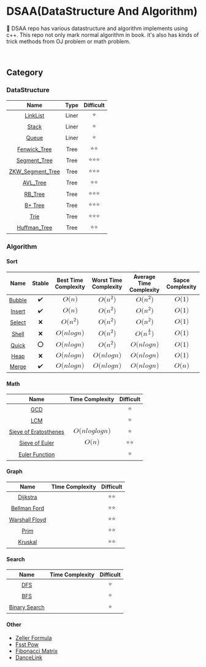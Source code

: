 # DSAA(DataStructure And Algorithm)
:wrench: DSAA repo has various datastructure and algorithm implements using c++.
This repo not only mark normal algorithm in book. it's also has kinds of trick methods from OJ problem or math problem.

<br>

## Category

### DataStructure

|Name|Type|Difficult|
|:--:|:--:|:-------:|
|[LinkList](https://github.com/Geekya215/DSAA/blob/master/DataStructure/LinkList/LinkList.cpp)|Liner|:star:|
|[Stack]()|Liner|:star:|
|[Queue]()|Liner|:star:|
|[Fenwick_Tree](https://github.com/Geekya215/DSAA/blob/master/DataStructure/Tree/fenwick_tree.cpp)|Tree|:star::star:|
|[Segment_Tree](https://github.com/Geekya215/DSAA/blob/master/DataStructure/Tree/segment_tree.cpp)|Tree|:star::star::star:|
|[ZKW_Segment_Tree](https://github.com/Geekya215/DSAA/blob/master/DataStructure/Tree/zkw_tree.cpp)|Tree|:star::star::star:|
|[AVL_Tree](https://github.com/Geekya215/DSAA/blob/master/DataStructure/Tree/AVL_Tree.cpp)|Tree|:star::star:|
|[RB_Tree](https://github.com/Geekya215/DSAA/blob/master/DataStructure/Tree/RB_Tree.cpp)|Tree|:star::star::star:|
|[B+ Tree]()|Tree|:star::star::star:|
|[Trie]()|Tree|:star::star::star:|
|[Huffman_Tree]()|Tree|:star::star:|

### Algorithm
#### Sort
|Name|Stable|Best Time Complexity|Worst Time Complexity|Average Time Complexity|Sapce Complexity|
|:--:|:----:|:------------------:|:-------------------:|:---------------------:|:--------------:|
|[Bubble](https://github.com/Geekya215/DSAA/blob/master/Algorithm/Sort/bubble_sort.cpp)|✔️ |![](./res/n.png)|![](./res/n^2.png)|![](./res/n^2.png)|![](./res/1.png)|
|[Insert](https://github.com/Geekya215/DSAA/blob/master/Algorithm/Sort/insert_sort.cpp)|✔️ |![](./res/n.png)|![](./res/n^2.png)|![](./res/n^2.png)|![](./res/1.png)|
|[Select](https://github.com/Geekya215/DSAA/blob/master/Algorithm/Sort/select_sort.cpp)|❌ |![](./res/n^2.png)|![](./res/n^2.png)|![](./res/n^2.png)|![](./res/1.png)|
|[Shell](https://github.com/Geekya215/DSAA/blob/master/Algorithm/Sort/shell_sort.cpp) |❌ |![](./res/nlogn.png)|![](./res/n^2.png)|![](./res/n^{4}{3}.png)|![](./res/1.png)|
|[Quick](https://github.com/Geekya215/DSAA/blob/master/Algorithm/Sort/quick_sort.cpp) |⭕️ |![](./res/nlogn.png)|![](./res/n^2.png)|![](./res/nlogn.png)|![](./res/1.png)|
|[Heap](https://github.com/Geekya215/DSAA/blob/master/Algorithm/Sort/heap_sort.cpp)  |❌ |![](./res/nlogn.png)|![](./res/nlogn.png)|![](./res/nlogn.png)|![](./res/1.png)|
|[Merge](https://github.com/Geekya215/DSAA/blob/master/Algorithm/Sort/merge_sort.cpp) |✔️ |![](./res/nlogn.png)|![](./res/nlogn.png)|![](./res/nlogn.png)|![](./res/n.png)|

#### Math
|Name|Time Complexity|Difficult|
|:--:|:-------------:|:-------:|
|[GCD](https://github.com/Geekya215/DSAA/blob/master/Algorithm/Math/number%20theory/GCD.cpp)||:star:|
|[LCM](https://github.com/Geekya215/DSAA/blob/master/Algorithm/Math/number%20theory/LCM.cpp)||:star:|
|[Sieve of Eratosthenes](https://github.com/Geekya215/DSAA/blob/master/Algorithm/Math/number%20theory/Sieve_of_Eratosthenes.cpp)|![](./res/nloglogn.png)|:star:|
|[Sieve of Euler](https://github.com/Geekya215/DSAA/blob/master/Algorithm/Math/number%20theory/Sieve_of_Euler.cpp)|![](./res/n.png)|:star::star:|
|[Euler Function]()||:star:|

#### Graph
|Name|TIme Complexity|Difficult|
|:--:|:-------------:|:-------:|
|[Dijkstra](https://github.com/Geekya215/DSAA/blob/master/Algorithm/Graph/dijkstra.cpp)||:star::star:|
|[Bellman Ford](https://github.com/Geekya215/DSAA/blob/master/Algorithm/Graph/bellman_ford.cpp)||:star::star:|
|[Warshall Floyd](https://github.com/Geekya215/DSAA/blob/master/Algorithm/Graph/floyd_warshall.cpp)||:star::star:|
|[Prim]()||:star::star:|
|[Kruskal]()||:star::star:|

#### Search
|Name|Time Complexity|Difficult|
|:--:|:-------------:|:-------:|
|[DFS](https://github.com/Geekya215/DSAA/tree/master/Algorithm/Search/DFS)||:star:|
|[BFS](https://github.com/Geekya215/DSAA/tree/master/Algorithm/Search/BFS)||:star:|
|[Binary Search](https://github.com/Geekya215/DSAA/tree/master/Algorithm/Search/Binary_Search)||:star:|

#### Other
- [Zeller Formula](https://github.com/Geekya215/DSAA/blob/master/Algorithm/Other/zeller_formula.cpp)
- [Fsst Pow](https://github.com/Geekya215/DSAA/blob/master/Algorithm/Other/fastpow.cpp)
- [Fibonacci Matrix](https://github.com/Geekya215/DSAA/blob/master/Algorithm/Other/fibonacci_matrix.cpp)
- [DanceLink](https://github.com/Geekya215/DSAA/blob/master/Algorithm/Other/dancelink.cpp)

